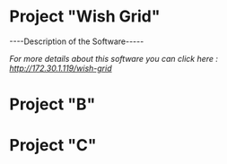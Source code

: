 <!-- TITLE: Welcome to our Wiki site for InfoArch Internal Projects!  -->
<!-- SUBTITLE: We can find here all the latest documentation for the latest versions of our internal projects  -->

#  Project "Wish Grid"
----Description of the Software-----

*For more details about this software you can click here : http://172.30.1.119/wish-grid*

#  Project "B"
#  Project "C"
